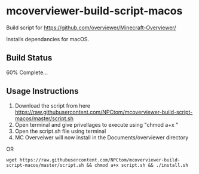 # mcoverviewer-build-script-macos
Build script for https://github.com/overviewer/Minecraft-Overviewer/ 

Installs dependancies for macOS.

## Build Status
60% Complete...

## Usage Instructions
1. Download the script from here https://raw.githubusercontent.com/NPCtom/mcoverviewer-build-script-macos/master/script.sh
2. Open terminal and give privellages to execute using "chmod a+x <file path here>"
3. Open the script.sh file using terminal
4. MC Overveiwer will now install in the Documents/overviewer directory

OR
```
wget https://raw.githubusercontent.com/NPCtom/mcoverviewer-build-script-macos/master/script.sh && chmod a+x script.sh && ./install.sh
```
